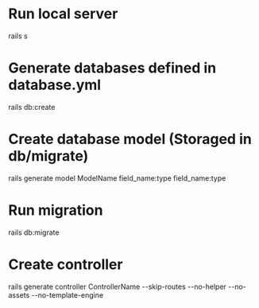 # Run local server
rails s

# Generate databases defined in database.yml
rails db:create

# Create database model (Storaged in db/migrate)
rails generate model ModelName field_name:type field_name:type

# Run migration
rails db:migrate

# Create controller
rails generate controller ControllerName --skip-routes --no-helper --no-assets --no-template-engine
